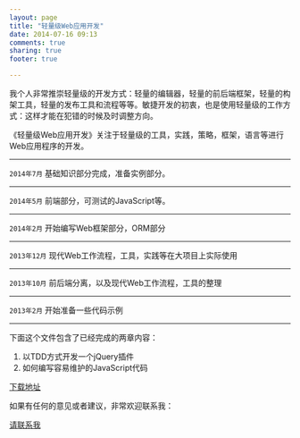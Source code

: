 ```yaml
---
layout: page
title: "轻量级Web应用开发"
date: 2014-07-16 09:13
comments: true
sharing: true
footer: true

---
```


我个人非常推崇轻量级的开发方式：轻量的编辑器，轻量的前后端框架，轻量的构架工具，轻量的发布工具和流程等等。敏捷开发的初衷，也是使用轻量级的工作方式：这样才能在犯错的时候及时调整方向。

《轻量级Web应用开发》关注于轻量级的工具，实践，策略，框架，语言等进行Web应用程序的开发。

- - -


`2014年7月`
基础知识部分完成，准备实例部分。
- - -
`2014年5月`
前端部分，可测试的JavaScript等。
- - -
`2014年2月`
开始编写Web框架部分，ORM部分
- - -
`2013年12月`
现代Web工作流程，工具，实践等在大项目上实际使用
- - -
`2013年10月`
前后端分离，以及现代Web工作流程，工具的整理
- - -
`2013年2月`
开始准备一些代码示例
- - -

下面这个文件包含了已经完成的两章内容：

1.	以TDD方式开发一个jQuery插件
2.	如何编写容易维护的JavaScript代码


[下载地址](http://abruzzi.github.com/lwweb/Lightweight-web-application-development-partial.pdf)

如果有任何的意见或者建议，非常欢迎联系我：

[请联系我](http://localhost:4000/about-me)